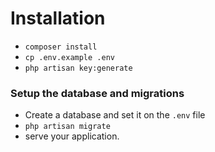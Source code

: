 # Installation
- ``` composer install ```
- ``` cp .env.example .env ``` 
- ``` php artisan key:generate ```
### Setup the database and migrations
- Create a database and set it on the `.env` file
- ```php artisan migrate```
- serve your application. 